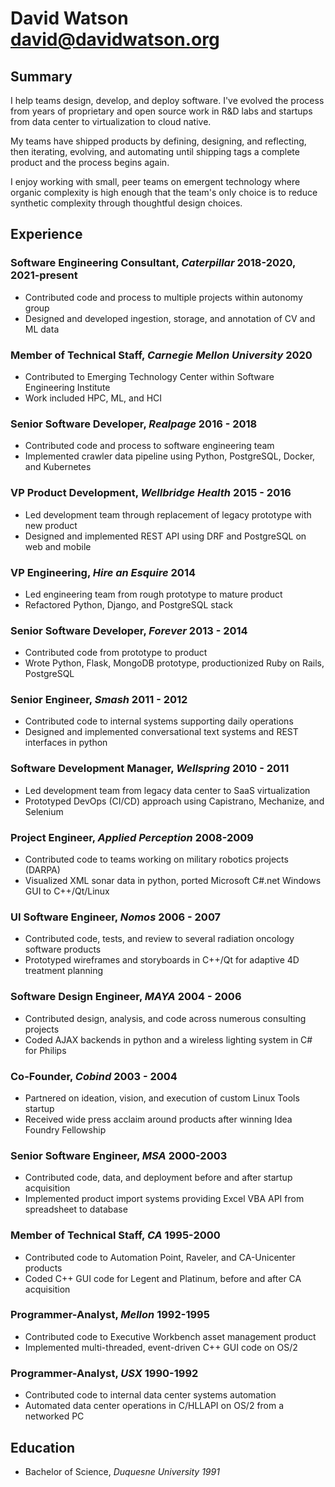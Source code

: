 # David Watson david@davidwatson.org

## Summary

I help teams design, develop, and deploy software. I've evolved the process from years of proprietary and open source work in R&D labs and startups from data center to virtualization to cloud native. 

My teams have shipped products by defining, designing, and reflecting, then iterating, evolving, and automating until shipping tags a complete product and the process begins again. 

I enjoy working with small, peer teams on emergent technology where organic complexity is high enough that the team's only choice is to reduce synthetic complexity through thoughtful design choices. 

## Experience

### Software Engineering Consultant, _Caterpillar_ 2018-2020, 2021-present
  * Contributed code and process to multiple projects within autonomy group
  * Designed and developed ingestion, storage, and annotation of CV and ML data

### Member of Technical Staff, _Carnegie Mellon University_ 2020
  * Contributed to Emerging Technology Center within Software Engineering Institute
  * Work included HPC, ML, and HCI

### Senior Software Developer, _Realpage_ 2016 - 2018
  * Contributed code and process to software engineering team
  * Implemented crawler data pipeline using Python, PostgreSQL, Docker, and Kubernetes

### VP Product Development, _Wellbridge Health_ 2015 - 2016
  * Led development team through replacement of legacy prototype with new product 
  * Designed and implemented REST API using DRF and PostgreSQL on web and mobile

### VP Engineering, _Hire an Esquire_ 2014
  * Led engineering team from rough prototype to mature product 
  * Refactored Python, Django, and PostgreSQL stack

### Senior Software Developer, _Forever_ 2013 - 2014
  * Contributed code from prototype to product
  * Wrote Python, Flask, MongoDB prototype, productionized Ruby on Rails, PostgreSQL

### Senior Engineer, _Smash_ 2011 - 2012
  * Contributed code to internal systems supporting daily operations
  * Designed and implemented conversational text systems and REST interfaces in python

### Software Development Manager, _Wellspring_ 2010 - 2011
  * Led development team from legacy data center to SaaS virtualization
  * Prototyped DevOps (CI/CD) approach using Capistrano, Mechanize, and Selenium

### Project Engineer, _Applied Perception_ 2008-2009
  * Contributed code to teams working on military robotics projects (DARPA)
  * Visualized XML sonar data in python, ported Microsoft C#.net Windows GUI to C++/Qt/Linux

### UI Software Engineer, _Nomos_ 2006 - 2007
  * Contributed code, tests, and review to several radiation oncology software products
  * Prototyped wireframes and storyboards in C++/Qt for adaptive 4D treatment planning

### Software Design Engineer, _MAYA_ 2004 - 2006
  * Contributed design, analysis, and code across numerous consulting projects
  * Coded AJAX backends in python and a wireless lighting system in C# for Philips

### Co-Founder, _Cobind_ 2003 - 2004
  * Partnered on ideation, vision, and execution of custom Linux Tools startup
  * Received wide press acclaim around products after winning Idea Foundry Fellowship

### Senior Software Engineer, _MSA_ 2000-2003
  * Contributed code, data, and deployment before and after startup acquisition
  * Implemented product import systems providing Excel VBA API from spreadsheet to database 

### Member of Technical Staff, _CA_ 1995-2000
  * Contributed code to Automation Point, Raveler, and CA-Unicenter products
  * Coded C++ GUI code for Legent and Platinum, before and after CA acquisition 

### Programmer-Analyst, _Mellon_ 1992-1995
  * Contributed code to Executive Workbench asset management product
  * Implemented multi-threaded, event-driven C++ GUI code on OS/2 

### Programmer-Analyst, _USX_ 1990-1992
  * Contributed code to internal data center systems automation
  * Automated data center operations in C/HLLAPI on OS/2 from a networked PC 

## Education

  * Bachelor of Science, _Duquesne University 1991_

